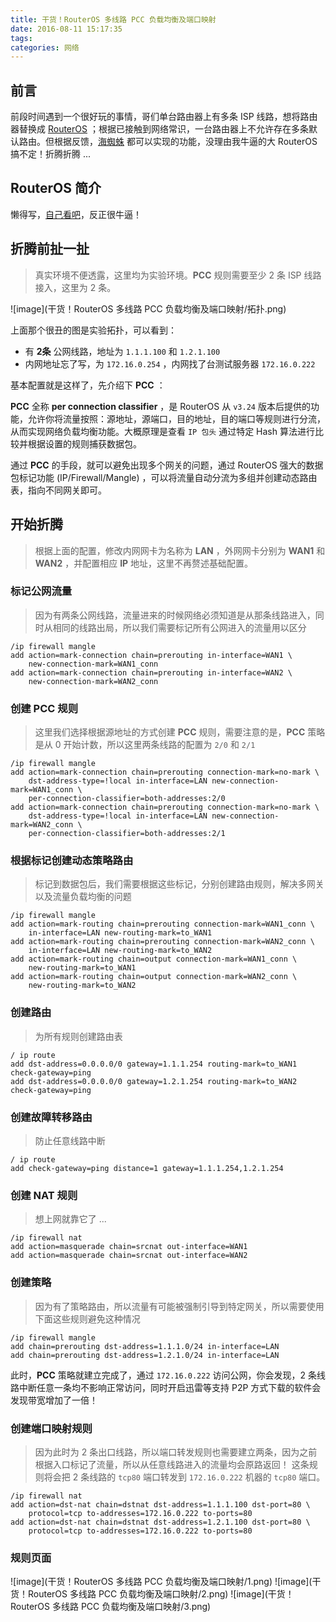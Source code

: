 ```yaml
---
title: 干货！RouterOS 多线路 PCC 负载均衡及端口映射
date: 2016-08-11 15:17:35
tags:
categories: 网络
---
```

## 前言
前段时间遇到一个很好玩的事情，哥们单台路由器上有多条 ISP 线路，想将路由器替换成 [RouterOS](http://www.mikrotik.com/) ；根据已接触到网络常识，一台路由器上不允许存在多条默认路由。但根据反馈，[海蜘蛛](http://www.hi-spider.com/) 都可以实现的功能，没理由我牛逼的大 RouterOS 搞不定！折腾折腾 ...
<!--more-->

## RouterOS 简介
懒得写，[自己看吧](http://baike.baidu.com/view/386253.htm)，反正很牛逼！

## 折腾前扯一扯
> 真实环境不便透露，这里均为实验环境。**PCC** 规则需要至少 2 条 ISP 线路接入，这里为 2 条。

![image](干货！RouterOS 多线路 PCC 负载均衡及端口映射/拓扑.png)

上面那个很丑的图是实验拓扑，可以看到：
- 有 **2条** 公网线路，地址为 `1.1.1.100` 和 `1.2.1.100`
- 内网地址忘了写，为 `172.16.0.254` ，内网找了台测试服务器 `172.16.0.222`

基本配置就是这样了，先介绍下 **PCC** ：

**PCC** 全称 **per connection classifier** ，是 RouterOS 从 `v3.24` 版本后提供的功能，允许你将流量按照：源地址，源端口，目的地址，目的端口等规则进行分流，从而实现网络负载均衡功能。大概原理是查看 `IP 包头` 通过特定 Hash 算法进行比较并根据设置的规则捕获数据包。

通过 **PCC** 的手段，就可以避免出现多个网关的问题，通过 RouterOS 强大的数据包标记功能 (IP/Firewall/Mangle) ，可以将流量自动分流为多组并创建动态路由表，指向不同网关即可。

## 开始折腾
> 根据上面的配置，修改内网网卡为名称为 **LAN** ，外网网卡分别为 **WAN1** 和 **WAN2** ，并配置相应 **IP** 地址，这里不再赘述基础配置。

### 标记公网流量
> 因为有两条公网线路，流量进来的时候网络必须知道是从那条线路进入，同时从相同的线路出局，所以我们需要标记所有公网进入的流量用以区分

```
/ip firewall mangle
add action=mark-connection chain=prerouting in-interface=WAN1 \
    new-connection-mark=WAN1_conn
add action=mark-connection chain=prerouting in-interface=WAN2 \
    new-connection-mark=WAN2_conn
```

### 创建 **PCC** 规则
> 这里我们选择根据源地址的方式创建 **PCC** 规则，需要注意的是，**PCC** 策略是从 0 开始计数，所以这里两条线路的配置为 `2/0` 和 `2/1`

```
/ip firewall mangle
add action=mark-connection chain=prerouting connection-mark=no-mark \
    dst-address-type=!local in-interface=LAN new-connection-mark=WAN1_conn \
    per-connection-classifier=both-addresses:2/0
add action=mark-connection chain=prerouting connection-mark=no-mark \
    dst-address-type=!local in-interface=LAN new-connection-mark=WAN2_conn \
    per-connection-classifier=both-addresses:2/1
```

### 根据标记创建动态策略路由
> 标记到数据包后，我们需要根据这些标记，分别创建路由规则，解决多网关以及流量负载均衡的问题

```
/ip firewall mangle
add action=mark-routing chain=prerouting connection-mark=WAN1_conn \
    in-interface=LAN new-routing-mark=to_WAN1
add action=mark-routing chain=prerouting connection-mark=WAN2_conn \
    in-interface=LAN new-routing-mark=to_WAN2
add action=mark-routing chain=output connection-mark=WAN1_conn \
    new-routing-mark=to_WAN1
add action=mark-routing chain=output connection-mark=WAN2_conn \
    new-routing-mark=to_WAN2
```

### 创建路由
> 为所有规则创建路由表

```
/ ip route
add dst-address=0.0.0.0/0 gateway=1.1.1.254 routing-mark=to_WAN1 check-gateway=ping
add dst-address=0.0.0.0/0 gateway=1.2.1.254 routing-mark=to_WAN2 check-gateway=ping
```

### 创建故障转移路由
> 防止任意线路中断

```
/ ip route
add check-gateway=ping distance=1 gateway=1.1.1.254,1.2.1.254
```

### 创建 NAT 规则
> 想上网就靠它了 ...

```
/ip firewall nat
add action=masquerade chain=srcnat out-interface=WAN1
add action=masquerade chain=srcnat out-interface=WAN2
```

### 创建策略
> 因为有了策略路由，所以流量有可能被强制引导到特定网关，所以需要使用下面这些规则避免这种情况

```
/ip firewall mangle
add chain=prerouting dst-address=1.1.1.0/24 in-interface=LAN
add chain=prerouting dst-address=1.2.1.0/24 in-interface=LAN
```

此时，**PCC** 策略就建立完成了，通过 `172.16.0.222` 访问公网，你会发现，2 条线路中断任意一条均不影响正常访问，同时开启迅雷等支持 P2P 方式下载的软件会发现带宽增加了一倍！

### 创建端口映射规则
> 因为此时为 2 条出口线路，所以端口转发规则也需要建立两条，因为之前根据入口标记了流量，所以从任意线路进入的流量均会原路返回！
> 这条规则将会把 2 条线路的 `tcp80` 端口转发到 `172.16.0.222` 机器的 `tcp80` 端口。

```
/ip firewall nat
add action=dst-nat chain=dstnat dst-address=1.1.1.100 dst-port=80 \
    protocol=tcp to-addresses=172.16.0.222 to-ports=80
add action=dst-nat chain=dstnat dst-address=1.2.1.100 dst-port=80 \
    protocol=tcp to-addresses=172.16.0.222 to-ports=80
```

### 规则页面
![image](干货！RouterOS 多线路 PCC 负载均衡及端口映射/1.png)
![image](干货！RouterOS 多线路 PCC 负载均衡及端口映射/2.png)
![image](干货！RouterOS 多线路 PCC 负载均衡及端口映射/3.png)
